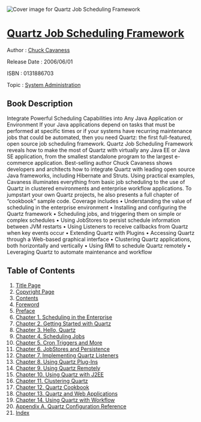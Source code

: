 ![Cover image for Quartz Job Scheduling Framework](https://imgdetail.ebookreading.net/cover/cover/system_admin/EB0131886703.jpg)

[Quartz Job Scheduling Framework](https://ebookreading.net/view/book/Quartz+Job+Scheduling+Framework-EB0131886703_1.html "Quartz Job Scheduling Framework")
====================================================================================================================

Author : [Chuck Cavaness](https://ebookreading.net/search/author/Chuck+Cavaness)

Release Date : 2006/06/01

ISBN : 0131886703

Topic : [System Administration](https://ebookreading.net/search/category/system-administration)

Book Description
-----------------

Integrate Powerful Scheduling Capabilities into Any Java Application or Environment
If your Java applications depend on tasks that must be performed at specific times or if your systems have recurring maintenance jobs that could be automated, then you need Quartz: the first full-featured, open source job scheduling framework.
Quartz Job Scheduling Framework reveals how to make the most of Quartz with virtually any Java EE or Java SE application, from the smallest standalone program to the largest e-commerce application. Best-selling author Chuck Cavaness shows developers and architects how to integrate Quartz with leading open source Java frameworks, including Hibernate and Struts.
Using practical examples, Cavaness illuminates everything from basic job scheduling to the use of Quartz in clustered environments and enterprise workflow applications. To jumpstart your own Quartz projects, he also presents a full chapter of “cookbook” sample code. Coverage includes
• Understanding the value of scheduling in the enterprise environment
• Installing and configuring the Quartz framework
• Scheduling jobs, and triggering them on simple or complex schedules
• Using JobStores to persist schedule information between JVM restarts
• Using Listeners to receive callbacks from Quartz when key events occur
• Extending Quartz with Plugins
• Accessing Quartz through a Web-based graphical interface
• Clustering Quartz applications, both horizontally and vertically
• Using RMI to schedule Quartz remotely
• Leveraging Quartz to automate maintenance and workflow
              
Table of Contents
-----------------

1. [Title Page](https://ebookreading.net/view/book/Quartz+Job+Scheduling+Framework-EB0131886703_2.html)
1. [Copyright Page](https://ebookreading.net/view/book/Quartz+Job+Scheduling+Framework-EB0131886703_3.html)
1. [Contents](https://ebookreading.net/view/book/Quartz+Job+Scheduling+Framework-EB0131886703_5.html)
1. [Foreword](https://ebookreading.net/view/book/Quartz+Job+Scheduling+Framework-EB0131886703_6.html)
1. [Preface](https://ebookreading.net/view/book/Quartz+Job+Scheduling+Framework-EB0131886703_7.html)
1. [Chapter 1. Scheduling in the Enterprise](https://ebookreading.net/view/book/Quartz+Job+Scheduling+Framework-EB0131886703_10.html)
1. [Chapter 2. Getting Started with Quartz](https://ebookreading.net/view/book/Quartz+Job+Scheduling+Framework-EB0131886703_11.html)
1. [Chapter 3. Hello, Quartz](https://ebookreading.net/view/book/Quartz+Job+Scheduling+Framework-EB0131886703_12.html)
1. [Chapter 4. Scheduling Jobs](https://ebookreading.net/view/book/Quartz+Job+Scheduling+Framework-EB0131886703_13.html)
1. [Chapter 5. Cron Triggers and More](https://ebookreading.net/view/book/Quartz+Job+Scheduling+Framework-EB0131886703_14.html)
1. [Chapter 6. JobStores and Persistence](https://ebookreading.net/view/book/Quartz+Job+Scheduling+Framework-EB0131886703_15.html)
1. [Chapter 7. Implementing Quartz Listeners](https://ebookreading.net/view/book/Quartz+Job+Scheduling+Framework-EB0131886703_16.html)
1. [Chapter 8. Using Quartz Plug-Ins](https://ebookreading.net/view/book/Quartz+Job+Scheduling+Framework-EB0131886703_17.html)
1. [Chapter 9. Using Quartz Remotely](https://ebookreading.net/view/book/Quartz+Job+Scheduling+Framework-EB0131886703_18.html)
1. [Chapter 10. Using Quartz with J2EE](https://ebookreading.net/view/book/Quartz+Job+Scheduling+Framework-EB0131886703_19.html)
1. [Chapter 11. Clustering Quartz](https://ebookreading.net/view/book/Quartz+Job+Scheduling+Framework-EB0131886703_20.html)
1. [Chapter 12. Quartz Cookbook](https://ebookreading.net/view/book/Quartz+Job+Scheduling+Framework-EB0131886703_21.html)
1. [Chapter 13. Quartz and Web Applications](https://ebookreading.net/view/book/Quartz+Job+Scheduling+Framework-EB0131886703_22.html)
1. [Chapter 14. Using Quartz with Workflow](https://ebookreading.net/view/book/Quartz+Job+Scheduling+Framework-EB0131886703_23.html)
1. [Appendix A. Quartz Configuration Reference](https://ebookreading.net/view/book/Quartz+Job+Scheduling+Framework-EB0131886703_24.html)
1. [Index](https://ebookreading.net/view/book/Quartz+Job+Scheduling+Framework-EB0131886703_25.html)
